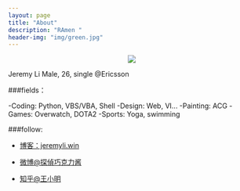 ```yaml
---
layout: page
title: "About"
description: "RAmen "
header-img: "img/green.jpg"
---
```



<center>
    <p><img src="http://ww1.sinaimg.cn/large/62400002jw8f6m4ylzdakj202s02sdfm.jpg" align="center"></p>
</center>

Jeremy Li
Male, 26, single
@Ericsson

###fields：

-Coding: Python, VBS/VBA, Shell
-Design: Web, VI...
-Painting: ACG
-Games: Overwatch, DOTA2
-Sports: Yoga, swimming


###follow:

- [博客：jeremyli.win](jeremyli.win)

- [微博@探偵巧克力酱](http://weibo.com/u/1648361474)

- [知乎@王小明](https://www.zhihu.com/people/li5kyi)







